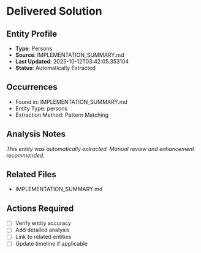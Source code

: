 # Delivered Solution

## Entity Profile
- **Type**: Persons
- **Source**: IMPLEMENTATION_SUMMARY.md
- **Last Updated**: 2025-10-12T03:42:05.353104
- **Status**: Automatically Extracted

## Occurrences
- Found in: IMPLEMENTATION_SUMMARY.md
- Entity Type: persons
- Extraction Method: Pattern Matching

## Analysis Notes
*This entity was automatically extracted. Manual review and enhancement recommended.*

## Related Files
- IMPLEMENTATION_SUMMARY.md

## Actions Required
- [ ] Verify entity accuracy
- [ ] Add detailed analysis
- [ ] Link to related entities
- [ ] Update timeline if applicable
